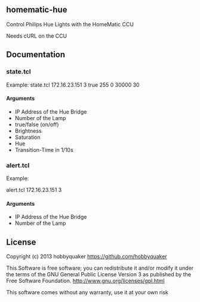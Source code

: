 ## homematic-hue

Control Philips Hue Lights with the HomeMatic CCU

Needs cURL on the CCU

## Documentation

### state.tcl

Example:
    state.tcl 172.16.23.151 3 true 255 0 30000 30

#### Arguments

* IP Address of the Hue Bridge
* Number of the Lamp
* true/false (on/off)
* Brightness
* Saturation
* Hue
* Transition-Time in 1/10s

### alert.tcl

Example:

   alert.tcl 172.16.23.151 3

#### Arguments

* IP Address of the Hue Bridge
* Number of the Lamp


## License

Copyright (c) 2013 hobbyquaker https://github.com/hobbyquaker

This Software is free software; you can redistribute it and/or
modify it under the terms of the GNU General Public License
Version 3 as published by the Free Software Foundation.
http://www.gnu.org/licenses/gpl.html

This software comes without any warranty, use it at your own risk
